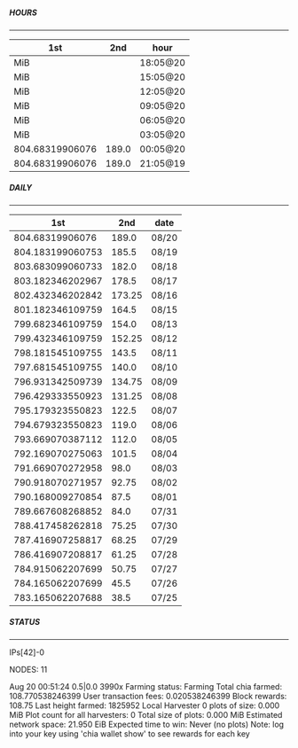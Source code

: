 ##### HOURS
-------

| 1st | 2nd | hour |
|---|----|-----|
|MiB |  | 18:05@20 |
|MiB |  | 15:05@20 |
|MiB |  | 12:05@20 |
|MiB |  | 09:05@20 |
|MiB |  | 06:05@20 |
|MiB |  | 03:05@20 |
|804.68319906076 | 189.0 | 00:05@20 |
|804.68319906076 | 189.0 | 21:05@19 |

##### DAILY
-------

| 1st | 2nd | date |
|---|----|-----|
|804.68319906076 | 189.0 | 08/20 |
|804.183199060753 | 185.5 | 08/19 |
|803.683099060733 | 182.0 | 08/18 |
|803.182346202967 | 178.5 | 08/17 |
|802.432346202842 | 173.25 | 08/16 |
|801.182346109759 | 164.5 | 08/15 |
|799.682346109759 | 154.0 | 08/13 |
|799.432346109759 | 152.25 | 08/12 |
|798.181545109755 | 143.5 | 08/11 |
|797.681545109755 | 140.0 | 08/10 |
|796.931342509739 | 134.75 | 08/09 |
|796.429333550923 | 131.25 | 08/08 |
|795.179323550823 | 122.5 | 08/07 |
|794.679323550823 | 119.0 | 08/06 |
|793.669070387112 | 112.0 | 08/05 |
|792.169070275063 | 101.5 | 08/04 |
|791.669070272958 | 98.0 | 08/03 |
|790.918070271957 | 92.75 | 08/02 |
|790.168009270854 | 87.5 | 08/01 |
|789.667608268852 | 84.0 | 07/31 |
|788.417458262818 | 75.25 | 07/30 |
|787.416907258817 | 68.25 | 07/29 |
|786.416907208817 | 61.25 | 07/28 |
|784.915062207699 | 50.75 | 07/27 |
|784.165062207699 | 45.5 | 07/26 |
|783.165062207688 | 38.5 | 07/25 |


##### STATUS
-------

IPs[42]-0

NODES: 11

Aug 20 00:51:24 0.5|0.0
3990x
Farming status: Farming
Total chia farmed: 108.770538246399
User transaction fees: 0.020538246399
Block rewards: 108.75
Last height farmed: 1825952
Local Harvester
   0 plots of size: 0.000 MiB
Plot count for all harvesters: 0
Total size of plots: 0.000 MiB
Estimated network space: 21.950 EiB
Expected time to win: Never (no plots)
Note: log into your key using 'chia wallet show' to see rewards for each key
